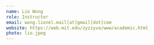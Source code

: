 ```yaml
---
name: Lio Wong
role: Instructor
email: wong.lionel.mail[at]gmail[dot]com
website: https://web.mit.edu/zyzzyva/www/academic.html
photo: lio.jpeg
---
```


